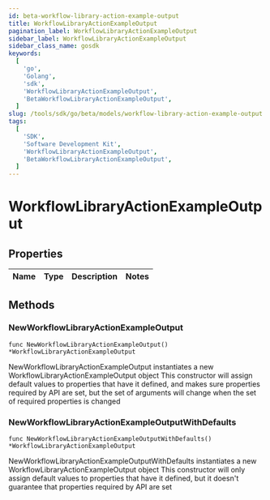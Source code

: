 ```yaml
---
id: beta-workflow-library-action-example-output
title: WorkflowLibraryActionExampleOutput
pagination_label: WorkflowLibraryActionExampleOutput
sidebar_label: WorkflowLibraryActionExampleOutput
sidebar_class_name: gosdk
keywords:
  [
    'go',
    'Golang',
    'sdk',
    'WorkflowLibraryActionExampleOutput',
    'BetaWorkflowLibraryActionExampleOutput',
  ]
slug: /tools/sdk/go/beta/models/workflow-library-action-example-output
tags:
  [
    'SDK',
    'Software Development Kit',
    'WorkflowLibraryActionExampleOutput',
    'BetaWorkflowLibraryActionExampleOutput',
  ]
---
```


# WorkflowLibraryActionExampleOutput

## Properties

| Name | Type | Description | Notes |
| ---- | ---- | ----------- | ----- |

## Methods

### NewWorkflowLibraryActionExampleOutput

`func NewWorkflowLibraryActionExampleOutput() *WorkflowLibraryActionExampleOutput`

NewWorkflowLibraryActionExampleOutput instantiates a new WorkflowLibraryActionExampleOutput object This constructor will assign default values to properties that have it defined, and makes sure properties required by API are set, but the set of arguments will change when the set of required properties is changed

### NewWorkflowLibraryActionExampleOutputWithDefaults

`func NewWorkflowLibraryActionExampleOutputWithDefaults() *WorkflowLibraryActionExampleOutput`

NewWorkflowLibraryActionExampleOutputWithDefaults instantiates a new WorkflowLibraryActionExampleOutput object This constructor will only assign default values to properties that have it defined, but it doesn't guarantee that properties required by API are set
